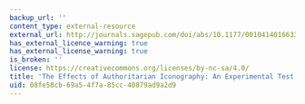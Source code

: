 ```yaml
---
backup_url: ''
content_type: external-resource
external_url: http://journals.sagepub.com/doi/abs/10.1177/0010414016633228
has_external_licence_warning: true
has_external_license_warning: true
is_broken: ''
license: https://creativecommons.org/licenses/by-nc-sa/4.0/
title: 'The Effects of Authoritarian Iconography: An Experimental Test'
uid: 08fe58cb-69a5-4f7a-85cc-40879ad9a2d9
---
```


